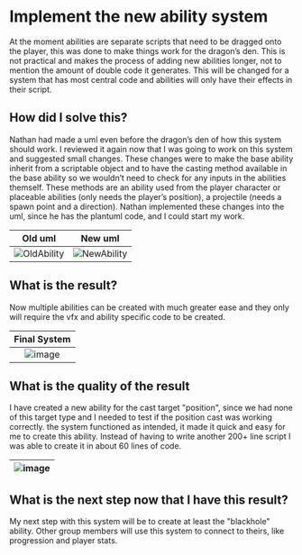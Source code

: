 # Implement the new ability system
At the moment abilities are separate scripts that need to be dragged onto the player, this was done to make things work for the dragon’s den. This is not practical and makes the process of adding new abilities longer, not to mention the amount of double code it generates. This will be changed for a system that has most central code and abilities will only have their effects in their script.
## How did I solve this?
Nathan had made a uml even before the dragon’s den of how this system should work. I reviewed it again now that I was going to work on this system and suggested small changes. These changes were to make the base ability inherit from a scriptable object and to have the casting method available in the base ability so we wouldn’t need to check for any inputs in the abilities themself. These methods are an ability used from the player character or placeable abilities (only needs the player’s position), a projectile (needs a spawn point and a direction). Nathan implemented these changes into the uml, since he has the plantuml code, and I could start my work.

|Old uml|New uml|
|:-----:|:-----:|
|![OldAbility](https://github.com/Timsel1/S6-Portfolio/assets/90602424/fed9ecc0-c762-4a81-89e7-b3babfb6f18d)|![NewAbility](https://github.com/Timsel1/S6-Portfolio/assets/90602424/73526a35-0ad9-486d-b066-604f3f982607)|

## What is the result?
Now multiple abilities can be created with much greater ease and they only will require the vfx and ability specific code to be created.

|Final System|
|:----------:|
|![image](https://github.com/Timsel1/S6-Portfolio/assets/90602424/9ab5cb67-db19-46e9-8d52-b93f823931c2)|

## What is the quality of the result
I have created a new ability for the cast target "position", since we had none of this target type and I needed to test if the position cast was working correctly. the system functioned as intended, it made it quick and easy for me to create this ability. Instead of having to write another 200+ line script I was able to create it in about 60 lines of code.

|![image](https://github.com/Timsel1/S6-Portfolio/assets/90602424/7dee347e-aa78-43a2-89b3-49133ea366d1)|
|:-:|

## What is the next step now that I have this result?
My next step with this system will be to create at least the "blackhole" ability. Other group members will use this system to connect to theirs, like progression and player stats.
